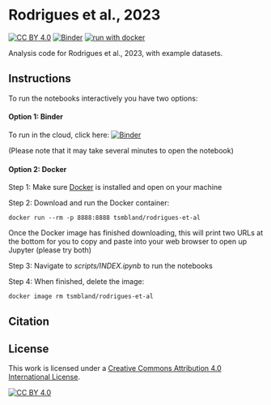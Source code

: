 # Rodrigues et al., 2023

[![CC BY 4.0][cc-by-shield]][cc-by]
[![Binder](https://mybinder.org/badge_logo.svg)](https://mybinder.org/v2/gh/tsmbland/Rodrigues-et-al/HEAD?filepath=%2Fscripts/INDEX.ipynb)
[![run with docker](https://img.shields.io/badge/run%20with-docker-0db7ed?logo=docker)](https://www.docker.com/)

Analysis code for Rodrigues et al., 2023, with example datasets.

## Instructions

To run the notebooks interactively you have two options:

#### Option 1: Binder

To run in the cloud, click here: [![Binder](https://mybinder.org/badge_logo.svg)](https://mybinder.org/v2/gh/tsmbland/Rodrigues-et-al/HEAD?filepath=%2Fscripts/INDEX.ipynb)

(Please note that it may take several minutes to open the notebook)

#### Option 2: Docker

Step 1: Make sure [Docker](https://www.docker.com/products/docker-desktop/) is installed and open on your machine 

Step 2: Download and run the Docker container: 

    docker run --rm -p 8888:8888 tsmbland/rodrigues-et-al

Once the Docker image has finished downloading, this will print two URLs at the bottom for you to copy and paste into your web browser to open up Jupyter (please try both)

Step 3: Navigate to _scripts/INDEX.ipynb_ to run the notebooks

Step 4: When finished, delete the image:

    docker image rm tsmbland/rodrigues-et-al

## Citation

## License

This work is licensed under a
[Creative Commons Attribution 4.0 International License][cc-by].

[![CC BY 4.0][cc-by-image]][cc-by]

[cc-by]: http://creativecommons.org/licenses/by/4.0/

[cc-by-image]: https://i.creativecommons.org/l/by/4.0/88x31.png

[cc-by-shield]: https://img.shields.io/badge/License-CC%20BY%204.0-lightgrey.svg

